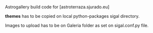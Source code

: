Astrogallery build code for [astroterraza.sjurado.eu]

**themes** has to be copied on local python-packages sigal directory.

Images to upload has to be on Galeria folder as set on sigal.conf.py file.